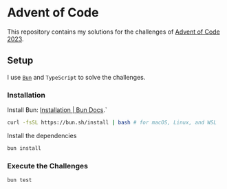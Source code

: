 # Advent of Code

This repository contains my solutions for the challenges of [Advent of Code 2023](https://adventofcode.com/).

## Setup

I use [`Bun`](https://bun.sh/) and `TypeScript` to solve the challenges.

### Installation

Install Bun: [Installation | Bun Docs](https://bun.sh/docs/installation).`

```bash
curl -fsSL https://bun.sh/install | bash # for macOS, Linux, and WSL
```

Install the dependencies

```bash
bun install
```

### Execute the Challenges

```bash
bun test
```
